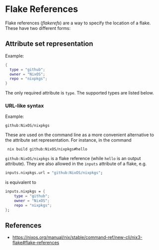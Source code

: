 # Flake References

Flake references (_flakerefs_) are a way to specify the location of a flake. These have two different forms:

## Attribute set representation

Example:

```nix
{
  type = "github";
  owner = "NixOS";
  repo = "nixpkgs";
}
```

The only required attribute is `type`. The supported types are listed below.

### URL-like syntax

Example:

```
github:NixOS/nixpkgs
```

These are used on the command line as a more convenient alternative to the attribute set representation. For instance, in the command

```console
 nix build github:NixOS/nixpkgs#hello
```

`github:NixOS/nixpkgs` is a flake reference (while `hello` is an output attribute). They are also allowed in the `inputs` attribute of a flake, e.g.

```nix
inputs.nixpkgs.url = "github:NixOS/nixpkgs";
```

is equivalent to

```nix
inputs.nixpkgs = {
    type = "github";
    owner = "NixOS";
    repo = "nixpkgs";
};
```

## References

- https://nixos.org/manual/nix/stable/command-ref/new-cli/nix3-flake#flake-references
